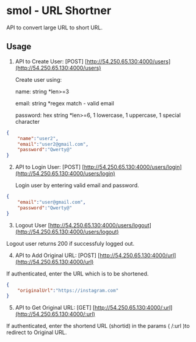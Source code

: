# smol - URL Shortner
API to convert large URL to short URL.


## Usage
1. API to Create User: [POST]
[http://54.250.65.130:4000/users](http://54.250.65.130:4000/users)

    Create user using:

   name: string *len>=3

   email: string *regex match - valid email

   password: hex string *len>=6, 1 lowercase, 1 uppercase, 1 special character


```json
{
    "name":"user2",
    "email":"user2@gmail.com",
    "password":"Qwerty@"
}
```

2. API to Login User: [POST] 
[http://54.250.65.130:4000/users/login](http://54.250.65.130:4000/users/login)

   Login user by entering valid email and password.


```json
{
    "email":"user@gmail.com",
    "password":"Qwerty@"
}
```

3. Logout User
[http://54.250.65.130:4000/users/logout](http://54.250.65.130:4000/users/logout)

Logout user returns 200 if successfuly logged out.

4. API to Add Original URL: [POST]
[http://54.250.65.130:4000/url](http://54.250.65.130:4000/url)

If authenticated, enter the URL which is to be shortened.


```json
{
    "originalUrl":"https://instagram.com"
}
```

5. API to Get Original URL: [GET] 
[http://54.250.65.130:4000/:url](http://54.250.65.130:4000/:url)

If authenticated, enter the shortend URL (shortid) in the params ( /:url )to redirect to Original URL.
